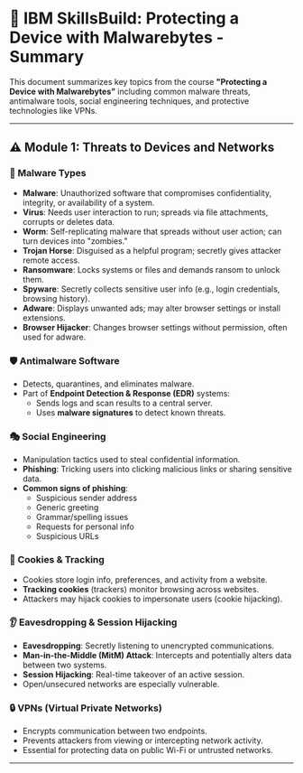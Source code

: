 # 🦠 IBM SkillsBuild: Protecting a Device with Malwarebytes - Summary

This document summarizes key topics from the course **"Protecting a Device with Malwarebytes"** including common malware threats, antimalware tools, social engineering techniques, and protective technologies like VPNs.

---

## ⚠️ Module 1: Threats to Devices and Networks

### 🐞 Malware Types

- **Malware**: Unauthorized software that compromises confidentiality, integrity, or availability of a system.
- **Virus**: Needs user interaction to run; spreads via file attachments, corrupts or deletes data.
- **Worm**: Self-replicating malware that spreads without user action; can turn devices into "zombies."
- **Trojan Horse**: Disguised as a helpful program; secretly gives attacker remote access.
- **Ransomware**: Locks systems or files and demands ransom to unlock them.
- **Spyware**: Secretly collects sensitive user info (e.g., login credentials, browsing history).
- **Adware**: Displays unwanted ads; may alter browser settings or install extensions.
- **Browser Hijacker**: Changes browser settings without permission, often used for adware.

### 🛡️ Antimalware Software

- Detects, quarantines, and eliminates malware.
- Part of **Endpoint Detection & Response (EDR)** systems:
  - Sends logs and scan results to a central server.
  - Uses **malware signatures** to detect known threats.

### 🎭 Social Engineering

- Manipulation tactics used to steal confidential information.
- **Phishing**: Tricking users into clicking malicious links or sharing sensitive data.
- **Common signs of phishing**:
  - Suspicious sender address
  - Generic greeting
  - Grammar/spelling issues
  - Requests for personal info
  - Suspicious URLs

### 🍪 Cookies & Tracking

- Cookies store login info, preferences, and activity from a website.
- **Tracking cookies** (trackers) monitor browsing across websites.
- Attackers may hijack cookies to impersonate users (cookie hijacking).

### 👂 Eavesdropping & Session Hijacking

- **Eavesdropping**: Secretly listening to unencrypted communications.
- **Man-in-the-Middle (MitM) Attack**: Intercepts and potentially alters data between two systems.
- **Session Hijacking**: Real-time takeover of an active session.
- Open/unsecured networks are especially vulnerable.

### 🔒 VPNs (Virtual Private Networks)

- Encrypts communication between two endpoints.
- Prevents attackers from viewing or intercepting network activity.
- Essential for protecting data on public Wi-Fi or untrusted networks.

---

